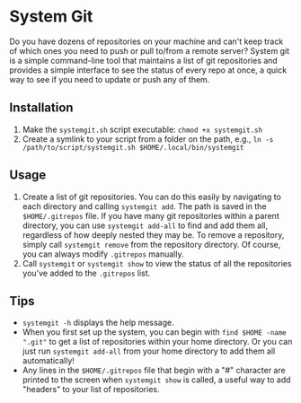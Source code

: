 # System Git

Do you have dozens of repositories on your machine and can't keep track of which
ones you need to push or pull to/from a remote server? System git is
a simple command-line tool that maintains a list of git repositories and 
provides a simple interface to see the status of every repo at once, a quick way 
to see if you need to update or push any of them.

## Installation
1. Make the `systemgit.sh` script executable: `chmod +x systemgit.sh`
2. Create a symlink to your script from a folder on the path, e.g., 
`ln -s /path/to/script/systemgit.sh $HOME/.local/bin/systemgit`

## Usage
1. Create a list of git repositories. You can do this easily by navigating to 
each directory and calling `systemgit add`. The path is saved in the 
`$HOME/.gitrepos` file. If you have many git repositories within a parent
directory, you can use `systemgit add-all` to find and add them all, regardless
of how deeply nested they may be. To remove a repository, simply call `systemgit remove` 
from the repository directory. Of course, you can always modify `.gitrepos`
manually.
2. Call `systemgit` or `systemgit show` to view the status of all the 
repositories you've added to the `.gitrepos` list.

## Tips
* `systemgit -h` displays the help message.
* When you first set up the system, you can begin with `find $HOME -name ".git"`
to get a list of repositories within your home directory. Or you can just run
`systemgit add-all` from your home directory to add them all automatically!
* Any lines in the `$HOME/.gitrepos` file that begin with a "#" character are
printed to the screen when `systemgit show` is called, a useful way to add
"headers" to your list of repositories.
